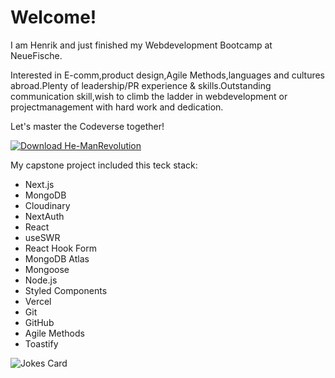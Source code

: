 # Welcome!

I am Henrik and just finished my Webdevelopment Bootcamp at NeueFische.

Interested in E-comm,product design,Agile Methods,languages and cultures abroad.Plenty of leadership/PR experience & skills.Outstanding communication skill,wish to climb the ladder in webdevelopment or projectmanagement with hard work and dedication.

Let's master the Codeverse together!

[![Download He-ManRevolution](https://github.com/HenrikBischkopf/HenrikBischkopf/assets/158016538/7bca6bc9-944e-41ee-a6f4-71b91e782807)][1]

My capstone project included this teck stack:

- Next.js
- MongoDB
- Cloudinary
- NextAuth
- React
- useSWR
- React Hook Form
- MongoDB Atlas
- Mongoose
- Node.js
- Styled Components
- Vercel
- Git
- GitHub
- Agile Methods
- Toastify

<!-- Markdown -->

![Jokes Card](https://readme-jokes.vercel.app/api)

<!-- Reference -->
[1]: https://www.netflix.com/watch/81588211?trackId=250334512

